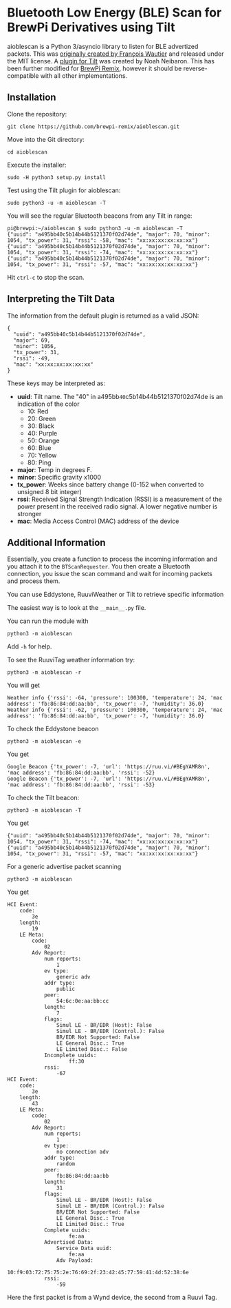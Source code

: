 # Bluetooth Low Energy (BLE) Scan for BrewPi Derivatives using Tilt

aioblescan is a Python 3/asyncio library to listen for BLE advertized packets.  This was [originally created by François Wautier](https://github.com/frawau/aioblescan) and released under the MIT license.  A [plugin for Tilt](https://github.com/baronbrew/aioblescan) was created by Noah Neibaron.  This has been further modified for [BrewPi Remix](https://www.brewpiremix.com), however it should be reverse-compatible with all other implementations.

## Installation

Clone the repository:

    git clone https://github.com/brewpi-remix/aioblescan.git

Move into the Git directory:

    cd aioblescan

Execute the installer:

    sudo -H python3 setup.py install

Test using the Tilt plugin for aioblescan:

    sudo python3 -u -m aioblescan -T

You will see the regular Bluetooth beacons from any Tilt in range:

    pi@brewpi:~/aioblescan $ sudo python3 -u -m aioblescan -T
    {"uuid": "a495bb40c5b14b44b5121370f02d74de", "major": 70, "minor": 1054, "tx_power": 31, "rssi": -58, "mac": "xx:xx:xx:xx:xx:xx"}
    {"uuid": "a495bb40c5b14b44b5121370f02d74de", "major": 70, "minor": 1054, "tx_power": 31, "rssi": -74, "mac": "xx:xx:xx:xx:xx:xx"}
    {"uuid": "a495bb40c5b14b44b5121370f02d74de", "major": 70, "minor": 1054, "tx_power": 31, "rssi": -57, "mac": "xx:xx:xx:xx:xx:xx"}

Hit `ctrl-c` to stop the scan.

## Interpreting the Tilt Data

The information from the default plugin is returned as a valid JSON:

```
{
  "uuid": "a495bb40c5b14b44b5121370f02d74de",
  "major": 69,
  "minor": 1056,
  "tx_power": 31,
  "rssi": -49,
  "mac": "xx:xx:xx:xx:xx:xx"
}
```

These keys may be interpreted as:

- **uuid**:  Tilt name.  The "40" in a495bb`40`c5b14b44b5121370f02d74de is an indication of the color
    - 10: Red
    - 20: Green
    - 30: Black
    - 40: Purple
    - 50: Orange
    - 60: Blue
    - 70: Yellow
    - 80: Ping
- **major**: Temp in degrees F.
- **minor**: Specific gravity x1000
- **tx_power**: Weeks since battery change (0-152 when converted to unsigned 8 bit integer)
- **rssi**: Received Signal Strength Indication (RSSI) is a measurement of the power present in the received radio signal.  A lower negative number is stronger
- **mac**: Media Access Control (MAC) address of the device

## Additional Information

Essentially, you create a function to process the incoming
information and you attach it to the `BTScanRequester`. You then create a Bluetooth
connection, you issue the scan command and wait for incoming packets and process them.

You can use Eddystone, RuuviWeather or Tilt to retrieve specific information

The easiest way is to look at the `__main__.py` file.

You can run the module with

    python3 -m aioblescan

Add `-h` for help.

To see the RuuviTag weather information try:

    python3 -m aioblescan -r

You will get

    Weather info {'rssi': -64, 'pressure': 100300, 'temperature': 24, 'mac address': 'fb:86:84:dd:aa:bb', 'tx_power': -7, 'humidity': 36.0}
    Weather info {'rssi': -62, 'pressure': 100300, 'temperature': 24, 'mac address': 'fb:86:84:dd:aa:bb', 'tx_power': -7, 'humidity': 36.0}

To check the Eddystone beacon

    python3 -m aioblescan -e

You get

    Google Beacon {'tx_power': -7, 'url': 'https://ruu.vi/#BEgYAMR8n', 'mac address': 'fb:86:84:dd:aa:bb', 'rssi': -52}
    Google Beacon {'tx_power': -7, 'url': 'https://ruu.vi/#BEgYAMR8n', 'mac address': 'fb:86:84:dd:aa:bb', 'rssi': -53}

To check the Tilt beacon:

    python3 -m aioblescan -T

You get

    {"uuid": "a495bb40c5b14b44b5121370f02d74de", "major": 70, "minor": 1054, "tx_power": 31, "rssi": -74, "mac": "xx:xx:xx:xx:xx:xx"}
    {"uuid": "a495bb40c5b14b44b5121370f02d74de", "major": 70, "minor": 1054, "tx_power": 31, "rssi": -57, "mac": "xx:xx:xx:xx:xx:xx"}

For a generic advertise packet scanning

    python3 -m aioblescan

You get

    HCI Event:
        code:
            3e
        length:
            19
        LE Meta:
            code:
                02
            Adv Report:
                num reports:
                    1
                ev type:
                    generic adv
                addr type:
                    public
                peer:
                    54:6c:0e:aa:bb:cc
                length:
                    7
                flags:
                    Simul LE - BR/EDR (Host): False
                    Simul LE - BR/EDR (Control.): False
                    BR/EDR Not Supported: False
                    LE General Disc.: True
                    LE Limited Disc.: False
                Incomplete uuids:
                        ff:30
                rssi:
                    -67
    HCI Event:
        code:
            3e
        length:
            43
        LE Meta:
            code:
                02
            Adv Report:
                num reports:
                    1
                ev type:
                    no connection adv
                addr type:
                    random
                peer:
                    fb:86:84:dd:aa:bb
                length:
                    31
                flags:
                    Simul LE - BR/EDR (Host): False
                    Simul LE - BR/EDR (Control.): False
                    BR/EDR Not Supported: False
                    LE General Disc.: True
                    LE Limited Disc.: True
                Complete uuids:
                        fe:aa
                Advertised Data:
                    Service Data uuid:
                        fe:aa
                    Adv Payload:
                        10:f9:03:72:75:75:2e:76:69:2f:23:42:45:77:59:41:4d:52:38:6e
                rssi:
                    -59

Here the first packet is from a Wynd device, the second from a Ruuvi Tag.
